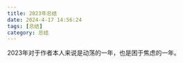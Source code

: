 ```yaml
---
title: 2023年总结
date: 2024-4-17 14:56:24
tags: [总结]
category: 总结
---
```


2023年对于作者本人来说是动荡的一年，也是困于焦虑的一年。
